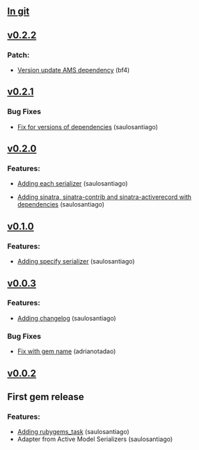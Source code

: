 ## [In git](https://github.com/SauloSilva/sinatra-active-model-serializers/compare/v0.0.2...HEAD)

## [v0.2.2](https://github.com/SauloSilva/sinatra-active-model-serializers/tree/v0.2.2)

### Patch:

* [Version update AMS dependency](https://github.com/SauloSilva/sinatra-active-model-serializers/pull/20) (bf4)

## [v0.2.1](https://github.com/SauloSilva/sinatra-active-model-serializers/tree/v0.2.1)

### Bug Fixes
* [Fix for versions of dependencies](https://github.com/SauloSilva/sinatra-active-model-serializers/pull/18) (saulosantiago)

## [v0.2.0](https://github.com/SauloSilva/sinatra-active-model-serializers/tree/v0.2.0)

### Features:
* [Adding each serializer](https://github.com/SauloSilva/sinatra-active-model-serializers/pull/15) (saulosantiago)

* [Adding sinatra, sinatra-contrib and sinatra-activerecord with dependencies](https://github.com/SauloSilva/sinatra-active-model-serializers/pull/16) (saulosantiago)

## [v0.1.0](https://github.com/SauloSilva/sinatra-active-model-serializers/tree/v0.1.0)

### Features:
* [Adding specify serializer](https://github.com/SauloSilva/sinatra-active-model-serializers/pull/8) (saulosantiago)

## [v0.0.3](https://github.com/SauloSilva/sinatra-active-model-serializers/tree/v0.0.3)

### Features:
* [Adding changelog](https://github.com/SauloSilva/sinatra-active-model-serializers/pull/3) (saulosantiago)

### Bug Fixes
* [Fix with gem name](https://github.com/SauloSilva/sinatra-active-model-serializers/pull/1) (adrianotadao)

## [v0.0.2](https://github.com/SauloSilva/sinatra-active-model-serializers/tree/v0.0.2)

## First gem release

### Features:
* [Adding rubygems_task](https://github.com/SauloSilva/sinatra-active-model-serializers/pull/2) (saulosantiago)
* Adapter from Active Model Serializers (saulosantiago)